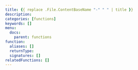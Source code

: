 ```yaml
---
title: {{ replace .File.ContentBaseName "-" " " | title }}
description:
categories: [functions]
keywords: []
menu:
  docs:
    parent: functions
function:
  aliases: []
  returnType:
  signatures: []
relatedFunctions: []
---
```

